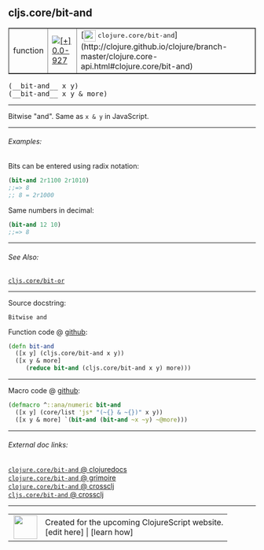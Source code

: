 ## cljs.core/bit-and



 <table border="1">
<tr>
<td>function</td>
<td><a href="https://github.com/cljsinfo/cljs-api-docs/tree/0.0-927"><img valign="middle" alt="[+] 0.0-927" title="Added in 0.0-927" src="https://img.shields.io/badge/+-0.0--927-lightgrey.svg"></a> </td>
<td>
[<img height="24px" valign="middle" src="http://i.imgur.com/1GjPKvB.png"> <samp>clojure.core/bit-and</samp>](http://clojure.github.io/clojure/branch-master/clojure.core-api.html#clojure.core/bit-and)
</td>
</tr>
</table>


 <samp>
(__bit-and__ x y)<br>
</samp>
 <samp>
(__bit-and__ x y & more)<br>
</samp>

---

Bitwise "and".  Same as `x & y` in JavaScript.

---

###### Examples:

Bits can be entered using radix notation:

```clj
(bit-and 2r1100 2r1010)
;;=> 8
;; 8 = 2r1000
```

Same numbers in decimal:

```clj
(bit-and 12 10)
;;=> 8
```

---

###### See Also:

[`cljs.core/bit-or`](cljs.core_bit-or.md)<br>

---


Source docstring:

```
Bitwise and
```


Function code @ [github](https://github.com/clojure/clojurescript/blob/r3264/src/main/cljs/cljs/core.cljs#L2366-L2370):

```clj
(defn bit-and
  ([x y] (cljs.core/bit-and x y))
  ([x y & more]
     (reduce bit-and (cljs.core/bit-and x y) more)))
```

<!--
Repo - tag - source tree - lines:

 <pre>
clojurescript @ r3264
└── src
    └── main
        └── cljs
            └── cljs
                └── <ins>[core.cljs:2366-2370](https://github.com/clojure/clojurescript/blob/r3264/src/main/cljs/cljs/core.cljs#L2366-L2370)</ins>
</pre>

-->

---

Macro code @ [github](https://github.com/clojure/clojurescript/blob/r3264/src/main/clojure/cljs/core.clj#L560-L562):

```clj
(defmacro ^::ana/numeric bit-and
  ([x y] (core/list 'js* "(~{} & ~{})" x y))
  ([x y & more] `(bit-and (bit-and ~x ~y) ~@more)))
```

<!--
Repo - tag - source tree - lines:

 <pre>
clojurescript @ r3264
└── src
    └── main
        └── clojure
            └── cljs
                └── <ins>[core.clj:560-562](https://github.com/clojure/clojurescript/blob/r3264/src/main/clojure/cljs/core.clj#L560-L562)</ins>
</pre>
-->

---


###### External doc links:

[`clojure.core/bit-and` @ clojuredocs](http://clojuredocs.org/clojure.core/bit-and)<br>
[`clojure.core/bit-and` @ grimoire](http://conj.io/store/v1/org.clojure/clojure/1.7.0-beta3/clj/clojure.core/bit-and/)<br>
[`clojure.core/bit-and` @ crossclj](http://crossclj.info/fun/clojure.core/bit-and.html)<br>
[`cljs.core/bit-and` @ crossclj](http://crossclj.info/fun/cljs.core.cljs/bit-and.html)<br>

---

 <table>
<tr><td>
<img valign="middle" align="right" width="48px" src="http://i.imgur.com/Hi20huC.png">
</td><td>
Created for the upcoming ClojureScript website.<br>
[edit here] | [learn how]
</td></tr></table>

[edit here]:https://github.com/cljsinfo/cljs-api-docs/blob/master/cljsdoc/cljs.core_bit-and.cljsdoc
[learn how]:https://github.com/cljsinfo/cljs-api-docs/wiki/cljsdoc-files

<!--

This information was too distracting to show to readers, but I'll leave it
commented here since it is helpful to:

- pretty-print the data used to generate this document
- and show how to retrieve that data



The API data for this symbol:

```clj
{:description "Bitwise \"and\".  Same as `x & y` in JavaScript.",
 :ns "cljs.core",
 :name "bit-and",
 :signature ["[x y]" "[x y & more]"],
 :history [["+" "0.0-927"]],
 :type "function",
 :related ["cljs.core/bit-or"],
 :full-name-encode "cljs.core_bit-and",
 :source {:code "(defn bit-and\n  ([x y] (cljs.core/bit-and x y))\n  ([x y & more]\n     (reduce bit-and (cljs.core/bit-and x y) more)))",
          :title "Function code",
          :repo "clojurescript",
          :tag "r3264",
          :filename "src/main/cljs/cljs/core.cljs",
          :lines [2366 2370]},
 :extra-sources [{:code "(defmacro ^::ana/numeric bit-and\n  ([x y] (core/list 'js* \"(~{} & ~{})\" x y))\n  ([x y & more] `(bit-and (bit-and ~x ~y) ~@more)))",
                  :title "Macro code",
                  :repo "clojurescript",
                  :tag "r3264",
                  :filename "src/main/clojure/cljs/core.clj",
                  :lines [560 562]}],
 :examples [{:id "3c0470",
             :content "Bits can be entered using radix notation:\n\n```clj\n(bit-and 2r1100 2r1010)\n;;=> 8\n;; 8 = 2r1000\n```\n\nSame numbers in decimal:\n\n```clj\n(bit-and 12 10)\n;;=> 8\n```"}],
 :full-name "cljs.core/bit-and",
 :clj-symbol "clojure.core/bit-and",
 :docstring "Bitwise and"}

```

Retrieve the API data for this symbol:

```clj
;; from Clojure REPL
(require '[clojure.edn :as edn])
(-> (slurp "https://raw.githubusercontent.com/cljsinfo/cljs-api-docs/catalog/cljs-api.edn")
    (edn/read-string)
    (get-in [:symbols "cljs.core/bit-and"]))
```

-->

